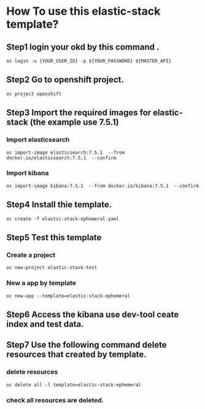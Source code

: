 # How To use this elastic-stack template?

## Step1 login your okd by this command .

```
oc login -u {YOUR_USER_ID} -p ${YOUR_PASSWORD} ${MASTER_API}
```

## Step2 Go to openshift project.
```
oc project openshift 
```
## Step3 Import the required images for elastic-stack (the example use 7.5.1)
### Import elasticsearch
```
oc import-image elasticsearch:7.5.1  --from docker.io/elasticsearch:7.5.1  --confirm 
```
### Import kibana
```
oc import-image kibana:7.5.1  --from docker.io/kibana:7.5.1  --confirm 
```

## Step4 Install thie template.
```
oc create -f elastic-stack-ephemeral.yaml
```

## Step5 Test this template
### Create a project
```
oc new-project elastic-stack-test
```
### New a app by template
```
oc new-app --template=elastic-stack-ephemeral
```

## Step6 Access the kibana use dev-tool ceate index and test data.

## Step7 Use the following command delete resources that created by template.  
### delete resources
```
oc delete all -l template=elastic-stack-ephemeral
```
### check all resources are deleted.
